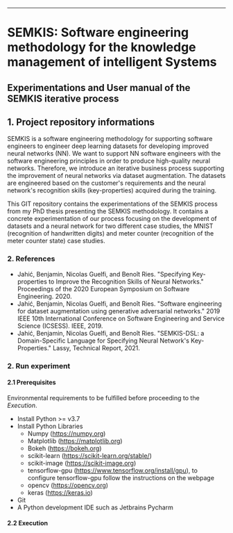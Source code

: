 ---
# SEMKIS: Software engineering methodology for the knowledge management of intelligent Systems
## Experimentations and User manual of the SEMKIS iterative process
## 1. Project repository informations

SEMKIS is a software engineering methodology for supporting software engineers to engineer deep learning datasets for developing improved neural networks (NN).
We want to support NN software engineers with the software engineering principles in order to produce high-quality neural networks.
Therefore, we introduce an iterative business process supporting the improvement of neural networks via dataset augmentation.
The datasets are engineered based on the customer's requirements and the neural network's recognition skills (key-properties) acquired during the training.


This GIT repository contains the experimentations of the SEMKIS process from my PhD thesis presenting the SEMKIS methodology.
It contains a concrete experimentation of our process focusing on the development of datasets and a neural network for two different case studies, the MNIST (recognition of handwritten digits) and meter counter (recognition of the meter counter state) case studies.


### 2. References
- Jahić, Benjamin, Nicolas Guelfi, and Benoît Ries. "Specifying Key-properties to Improve the Recognition Skills of Neural Networks." Proceedings of the 2020 European Symposium on Software Engineering. 2020.
- Jahić, Benjamin, Nicolas Guelfi, and Benoît Ries. "Software engineering for dataset augmentation using generative adversarial networks." 2019 IEEE 10th International Conference on Software Engineering and Service Science (ICSESS). IEEE, 2019.	
- Jahić, Benjamin, Nicolas Guelfi, and Benoît Ries. "SEMKIS-DSL: a Domain-Specific Language for Specifying Neural Network's Key-Properties." Lassy, Technical Report, 2021.

### 2. Run experiment
#### 2.1 Prerequisites
Environmental requirements to be fulfilled before proceeding to the _Execution_.

- Install Python >= v3.7 
- Install Python Libraries
  - Numpy (https://numpy.org)
  - Matplotlib (https://matplotlib.org)
  - Bokeh (https://bokeh.org)
  - scikit-learn (https://scikit-learn.org/stable/)
  - scikit-image (https://scikit-image.org)
  - tensorflow-gpu (https://www.tensorflow.org/install/gpu), to configure tensorflow-gpu follow the instructions on the webpage
  - opencv (https://opencv.org)
  - keras (https://keras.io)
- Git
- A Python development IDE such as Jetbrains Pycharm




#### 2.2 Execution

